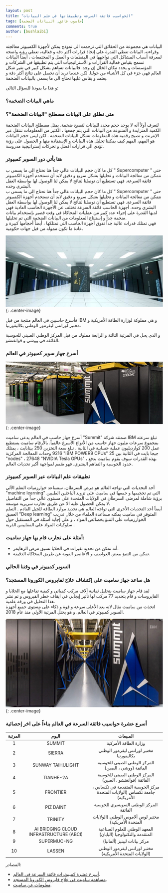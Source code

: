 ```yaml
---
layout: post
title: "الحواسيب فائقة السرعة وتطبيقاتها في علم البيانات"
tags: [حاسوب فائق, البيانات الضخمة]
comments: true
author: [bushlaibi]
---
```


البيانات هي مجموعة من الحقائق التي ترجمت الى نموذج يمكن لأجهزة الكمبيوتر معالجته وقراءته. البيانات تعطي القدرة على إتخاذ قرارات أكثر دقه و فعالية، تعطي رؤية واضحة لمعرفة أسباب المشاكل التي نواجهها في المنظمات و العمل و المجتمعات ، أيضاً البيانات تسمح بقياس فعالية القرارات و الأستراتيجيات التي يتم تطبيقها في الشركات و المؤسسات و يحدد مكان الخلل إن وجد. فالبيانات تساهم بشكل كبير في تغير شكل العالم فهي جزء في كل الأشياء من حولنا. لكن عندما نريد أن نحصل على نتائج أكثر دقة و يعتمد و يقاس عليها نحتاج الى ما يسمى بالبيانات الضخمة.  

و هذا ما يقودنا للسؤال التالي: 

### ماهي البيانات الضخمة؟

### متى نطلق على البيانات مصطلح "البيانات الضخمة"؟

لنعرف أولاً أنه لا يوجد حجم محدد للبيانات لتصبح ضخمة. يمثل مصطلح البيانات الضخمة الكمية المتزايدة و المتنوعة من البيانات التي يتم جمعها ، الكثير من المعلومات تنتقل عبر الإنترنت و تصبح رقمية هذه المعلومات تشكل البيانات الضخمة . لكن ليس حجم البيانات هو المهم، المهم كيف يمكننا تحليل هذه البيانات و الإستفادة منها و الحصول على رؤية تؤدي الى قرارات أفضل و تحركات إستراتيجية مدروسة. 

### هنا يأتي دور السوبر كمبيوتر

كل ما كان حجم البيانات عالي جداً هنا نحتاج الى ما يسمى ب " Supercomputer " حتى نتمكن من معالجة البيانات و تحليلها بشكل سريع و دقيق لابد أن نستخدم أجهزة الكمبيوتر فائقة السرعة. فهي تستطيع أن توصلنا لنتائج لا يمكن لنا الوصول لها بواسطة العقل البشري وحده.  
 كل ما كان حجم البيانات عالي جداً هنا نحتاج الى ما يسمى ب " Supercomputer " حتى نتمكن من معالجة البيانات و تحليلها بشكل سريع و دقيق لابد أن نستخدم أجهزة الكمبيوتر فائقة السرعة. فهي تستطيع أن توصلنا لنتائج لا يمكن لنا الوصول لها بواسطة العقل البشري وحده.
أجهزة الحاسب فائقة السرعة تختلف عن الأجهزة الحاسب العادية فهي لديها القدرة على إجراء عدد كبير من عمليات المحاكاة في وقت قصير بإستخدام بيانات ضخمة جداً و إستنتاج المعلومات من البيانات الضخمة التي تم تحليلها.  
فهي تمتلك قدرات عالية جداً تفوق أجهزة الحاسب التي نمتلكها ، أيضاً أحجامها كبيرة و عادة ما تكون مموله من قبل جهات حكومية.
 
![](../images/2020-08-25-supercomputer/tianhe.jpg "Tianhe Super Computer"){: .center-image}  

فأسرع حاسبين في العالم منتجة من قبل IBM و هي مملوكة لوزارة الطاقة الأمريكية و مختبر لورانس ليفرمور الوطني بكاليفورنيا.

 و الذي يحل في المرتبة الثالثة و الرابعة مملوك من قبل المركز الوطني الصيني للحوسبة الفائقة في ووشي
و قوانغتشو.

### أسرع جهاز سوبر كمبيوتر في العالم

![](../images/2020-08-25-supercomputer/summit.jpg "Summit Super Computer"){: .center-image}  

أسرع جهاز حاسب في العالم يدعى ساميت "Summit" صمتته شركة IBM تبلغ سرعته بمجموع سرعات مليون جهاز حاسب من الأنواع الأسرع عالمياً. بالأرقام ساميت يستطيع عمل 200 كوارديليون عملية حسابية في الثانية ، تبلغ سعة التخزين 250 بيتابايت ، يمتلك 9216 وحدات المعالجة المركزية "IBM POWER9 CPUs" 25 جيجا بايت في الثانية بين "nodes" ، 27648 "NVIDIA Tesla GPUs" ، بهذه القدرات سوف يقوم ساميت بدفع حدود الحوسبة و التفاهم البشري. فهو صُمم لمواجهة أكبر تحديات العالم. 
  
### تطبيقات علم البيانات عبر السوبر كمبيوتر

أحد التحديات التي تواجة العالم هو مرض السرطان. ستساعد خوارزميات التعلم الآلي "machine learning" التي تم تحجيمها و جمعها في ساميت على تزويد الباحثين الطبيين برؤية شاملة لمرضى السرطان في الولايات المتحدة على مستوى عالي جداً من التفاصيل لا يمكن الحصول عليه الا عن طريق تجارب سريرية موسعة.  
أيضاً أحد التحديات الأخرى التي تواجه العالم هي تحديد موارد الطاقة للجيل القادم . التعلم العميق "Deep learning" المتوفر في ساميت يمكنه مساعدة العلماء من خلال تدريب الخوارزميات على التنبؤ بخصائص المواد ، و على إجابة أسئلة في المستقبل حول سلوكيات المواد على المقاييس الذرية .

### أمثلة على تجارب قام بها جهاز ساميت: 

- أنه تمكن من تحديد تغيرات في الخلايا تسبق مرض الزهايمر.
- تمكن من التنبؤ ببعض العواصف و الأعاصير القوية عن طريق المحاكاة الدقيقة.

  
### السوبر كمبيوتر في وقتنا الحالي
### هل ساعد جهاز ساميت على إكتشاف علاج لفايروس الكورونا المستجد؟

لقد قام جهاز ساميت بتحليل ثمانية آلاف مركب كميائي و كيفية تفاعلها مع الخلايا و الفايروسات و قام بتحديد 77 مركب لها تأثير إيجابي في ايقاف خطر الفيروس و تم نشر هذا التحليل في ورقة علمية.  
اتخذت من ساميت مثال لانه يعد الأعلى سرعة و قوة و ذكاء على مستوى جميع أجهزة السوبر كمبيوتر في العالم. و هو يحتل المرتبة الأولى منذ عام 2018. 

![](../images/2020-08-25-supercomputer/summit2.jpg "Summit Super Computer"){: .center-image}  

### أسرع عشرة حواسيب فائقة السرعة في العالم بناءاً على اخر إحصائية

| المرتبة     | اليوم   |      المبيعات      |
|:------:|:----------:|:-------------:|
|1| SUMMIT | وزارة الطاقة الأمركية |
|2| SIERRA | مختبر لورانس ليفرمور الوطني بكاليفورنيا |
|3| SUNWAY TAIHULIGHT | المركز الوطني الصيني للحوسبة الفائقة (ووشي ، الصين) |
|4| TIANHE-2A | المركز الوطني الصيني للحوسبة الفائقة (قوانغتشو ، الصين) |
|5| FRONTIER | مركز الحوسبة المتقدمة في تكساس ، جامعة تكساس (الولايات المتحدة الأمريكية) |
|6| PIZ DAINT | المركز الوطني السويسري للحوسبة الفائقة |
|7| TRINITY | مختبر لوس ألاموس الوطني (الولايات المتحدة الأمريكية) |
|8| AI BRIDGING CLOUD INFRASTRUCTURE (ABCI) | المعهد الوطني للعلوم الصناعية المتقدمة والتكنولوجيا (اليابان) |
|9| SUPERMUC-NG | مركز بيانات ليبنيز (ألمانيا) |
|10| LASSEN | مختبر لورانس ليفرمور الوطني (الولايات المتحدة الأمريكية) |

المصادر:
- [أسرع عشرة كمبيوترات فائقة السرعة في العالم](https://www.bbvaopenmind.com/en/technology/innovation/the-top-10-supercomputers-the-new-scientific-giants/).
- [مساهمة ساميت في علاج فايروس الكورونا المستجد](https://www.shorouknews.com/columns/view.aspx?cdate=28032020&id=1b2face4-bf34-4ea4-99df-bea3bea306c0).
- [معلومات عن ساميت](https://www.ibm.com/thought-leadership/summit-supercomputer/ ).
